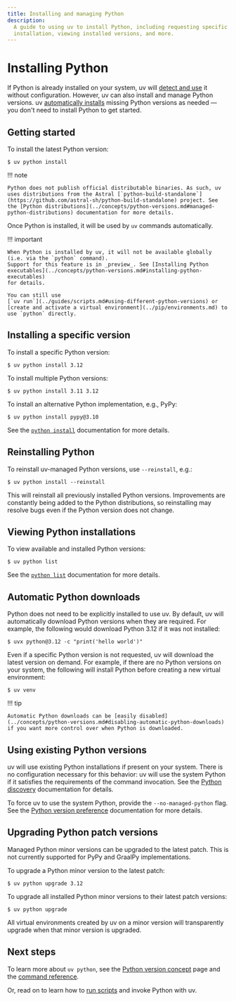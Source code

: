 ```yaml
---
title: Installing and managing Python
description:
  A guide to using uv to install Python, including requesting specific versions, automatic
  installation, viewing installed versions, and more.
---
```


# Installing Python

If Python is already installed on your system, uv will
[detect and use](#using-existing-python-versions) it without configuration. However, uv can also
install and manage Python versions. uv [automatically installs](#automatic-python-downloads) missing
Python versions as needed — you don't need to install Python to get started.

## Getting started

To install the latest Python version:

```console
$ uv python install
```

!!! note

    Python does not publish official distributable binaries. As such, uv uses distributions from the Astral [`python-build-standalone`](https://github.com/astral-sh/python-build-standalone) project. See the [Python distributions](../concepts/python-versions.md#managed-python-distributions) documentation for more details.

Once Python is installed, it will be used by `uv` commands automatically.

!!! important

    When Python is installed by uv, it will not be available globally (i.e. via the `python` command).
    Support for this feature is in _preview_. See [Installing Python executables](../concepts/python-versions.md#installing-python-executables)
    for details.

    You can still use
    [`uv run`](../guides/scripts.md#using-different-python-versions) or
    [create and activate a virtual environment](../pip/environments.md) to use `python` directly.

## Installing a specific version

To install a specific Python version:

```console
$ uv python install 3.12
```

To install multiple Python versions:

```console
$ uv python install 3.11 3.12
```

To install an alternative Python implementation, e.g., PyPy:

```console
$ uv python install pypy@3.10
```

See the [`python install`](../concepts/python-versions.md#installing-a-python-version) documentation
for more details.

## Reinstalling Python

To reinstall uv-managed Python versions, use `--reinstall`, e.g.:

```console
$ uv python install --reinstall
```

This will reinstall all previously installed Python versions. Improvements are constantly being
added to the Python distributions, so reinstalling may resolve bugs even if the Python version does
not change.

## Viewing Python installations

To view available and installed Python versions:

```console
$ uv python list
```

See the [`python list`](../concepts/python-versions.md#viewing-available-python-versions)
documentation for more details.

## Automatic Python downloads

Python does not need to be explicitly installed to use uv. By default, uv will automatically
download Python versions when they are required. For example, the following would download Python
3.12 if it was not installed:

```console
$ uvx python@3.12 -c "print('hello world')"
```

Even if a specific Python version is not requested, uv will download the latest version on demand.
For example, if there are no Python versions on your system, the following will install Python
before creating a new virtual environment:

```console
$ uv venv
```

!!! tip

    Automatic Python downloads can be [easily disabled](../concepts/python-versions.md#disabling-automatic-python-downloads) if you want more control over when Python is downloaded.

<!-- TODO(zanieb): Restore when Python shim management is added
Note that when an automatic Python installation occurs, the `python` command will not be added to the shell. Use `uv python install-shim` to ensure the `python` shim is installed.
-->

## Using existing Python versions

uv will use existing Python installations if present on your system. There is no configuration
necessary for this behavior: uv will use the system Python if it satisfies the requirements of the
command invocation. See the
[Python discovery](../concepts/python-versions.md#discovery-of-python-versions) documentation for
details.

To force uv to use the system Python, provide the `--no-managed-python` flag. See the
[Python version preference](../concepts/python-versions.md#requiring-or-disabling-managed-python-versions)
documentation for more details.

## Upgrading Python patch versions

Managed Python minor versions can be upgraded to the latest patch. This is not currently supported
for PyPy and GraalPy implementations.

To upgrade a Python minor version to the latest patch:

```console
$ uv python upgrade 3.12
```

To upgrade all installed Python minor versions to their latest patch versions:

```console
$ uv python upgrade
```

All virtual environments created by uv on a minor version will transparently upgrade when that minor
version is upgraded.

## Next steps

To learn more about `uv python`, see the [Python version concept](../concepts/python-versions.md)
page and the [command reference](../reference/cli.md#uv-python).

Or, read on to learn how to [run scripts](./scripts.md) and invoke Python with uv.
